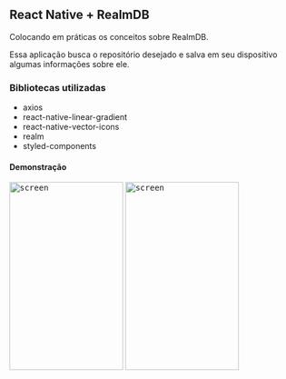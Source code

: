 ## React Native + RealmDB 
  Colocando em práticas os conceitos sobre RealmDB. 
  
  Essa aplicação busca o repositório desejado e salva em seu dispositivo algumas informações sobre ele.

### Bibliotecas utilizadas
- axios
- react-native-linear-gradient
- react-native-vector-icons
- realm
- styled-components

#### Demonstração
<kbd><img src="https://github.com/viniciusmendite/PrintScreen/blob/master/realmdb/realmdb1.png" alt="screen" width="200" height="331" /></kbd>
<kbd><img src="https://github.com/viniciusmendite/PrintScreen/blob/master/realmdb/realmdb2.png" alt="screen" width="200" height="331" /></kbd>